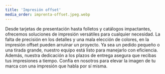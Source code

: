 ```yaml
---
title: 'Impresión offset'
media_order: imprenta-offset.jpeg.webp
---
```


Desde tarjetas de presentación hasta folletos y catálogos impactantes, ofrecemos soluciones de impresión versátiles para cualquier necesidad. La falta de precisión en los detalles y una mala elección de colores, en la impresión offset pueden arruinar un proyecto. Ya sea un pedido pequeño o una tirada grande, nuestro equipo está listo para manejarlo con eficiencia. Además, nuestra dedicación a los plazos de entrega asegura que recibas tus impresiones a tiempo. Confía en nosotros para elevar la imagen de tu marca con una impresión que habla por sí misma.